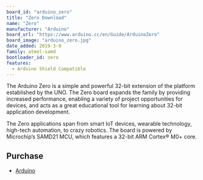 ```yaml
---
board_id: "arduino_zero"
title: "Zero Download"
name: "Zero"
manufacturer: "Arduino"
board_url: "https://www.arduino.cc/en/Guide/ArduinoZero"
board_image: "arduino_zero.jpg"
date_added: 2019-3-9
family: atmel-samd
bootloader_id: zero
features:
  - Arduino Shield Compatible
---
```


The Arduino Zero is a simple and powerful 32-bit extension of the platform established by the UNO. The Zero board expands the family by providing increased performance, enabling a variety of project opportunities for devices, and acts as a great educational tool for learning about 32-bit application development.  

The Zero applications span from smart IoT devices, wearable technology, high-tech automation, to crazy robotics. The board is powered by Microchip’s SAMD21 MCU, which features a 32-bit ARM Cortex® M0+ core.

## Purchase
* [Arduino](https://store.arduino.cc/usa/arduino-zero)
